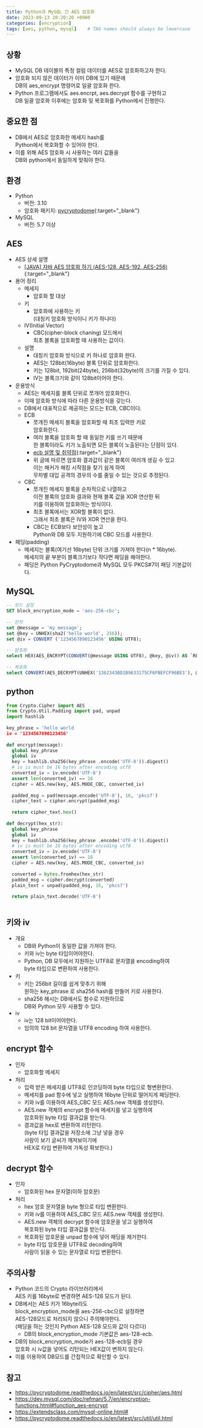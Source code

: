 ```yaml
---
title: Python과 MySQL 간 AES 암호화
date: 2023-09-13 20:20:20 +0900
categories: [encryption]
tags: [aes, python, mysql]    # TAG names should always be lowercase
---
```


## 상황
- MySQL DB 테이블의 특정 컬럼 데이터를 AES로 암호화하고자 한다.  
- 암호화 되지 않은 데이터가 이미 DB에 있기 때문에  
  DB의 aes_encrypt 명령어로 일괄 암호화 한다.  
- Python 프로그램에서도 aes.encrpt, aes.decrypt 함수를 구현하고  
  DB 일괄 암호화 이후에는 암호화 및 복호화를 Python에서 진행한다.  

## 중요한 점
- DB에서 AES로 암호화한 메세지 hash를  
  Python에서 복호화할 수 있어야 한다.  
- 이를 위해 AES 암호화 시 사용하는 여러 값들을   
  DB와 python에서 동일하게 맞춰야 한다.  

## 환경
- Python  
    - 버전: 3.10  
    - 암호화 패키지: [pycryptodome](https://pycryptodome.readthedocs.io/en/latest/src/introduction.html){:target="_blank"}  
- MySQL  
    - 버전: 5.7 이상  

## AES
- AES 상세 설명  
    - [[JAVA] 자바 AES 암호화 하기 (AES-128, AES-192, AES-256)](https://veneas.tistory.com/entry/JAVA-%EC%9E%90%EB%B0%94-AES-%EC%95%94%ED%98%B8%ED%99%94-%ED%95%98%EA%B8%B0-AES-128-AES-192-AES-256){:target="_blank"}  
- 용어 정리  
    - 메세지  
        - 암호화 할 대상  
    - 키  
        - 암호화에 사용하는 키  
          (대칭키 암호화 방식이니 키가 하나다)  
    - IV(Initial Vector)  
        - CBC(cipher-block chaning) 모드에서  
          최초 블록을 암호화할 때 사용하는 값이다.  
    - 설명  
        - 대칭키 암호화 방식으로 키 하나로 암호화 한다.  
        - AES는 128bit(16byte) 블록 단위로 암호화한다.  
        - 키는 128bit, 192bit(24byte), 256bit(32byte)의 크기를 가질 수 있다.  
        - IV는 블록크기와 같이 128bit이어야 한다.  
- 운용방식  
    - AES는 메세지를 블록 단위로 쪼개어 암호화한다.  
    - 이때 암호화 방식에 따라 다른 운용방식을 갖는다.  
    - DB에서 대표적으로 제공하는 모드는 ECB, CBC이다.  
    - ECB  
        - 쪼개진 메세지 블록을 암호화할 때 최초 입력한 키로   
          암호화한다.  
        - 여러 블록을 암호화 할 때 동일한 키를 쓰기 때문에  
          한 블록이라도 키가 노출되면 모든 블록이 노출된다는 단점이 있다.  
        - [ecb 설명 및 취약점](https://lactea.kr/entry/ECB-%EC%84%A4%EB%AA%85-%EB%B0%8F-%EC%B7%A8%EC%95%BD%EC%A0%90){:target="_blank"}  
        - 위 글에 따르면 암호화 결과값이 같은 블록이 여러개 생길 수 있고  
          이는 해커가 해킹 시작점을 찾기 쉽게 하여  
          무차별 대입 공격의 경우의 수를 줄일 수 있는 것으로 추정된다.  
    - CBC  
        - 쪼개진 메세지 블록을 순차적으로 나열하고  
          이전 블록의 암호화 결과와 현재 블록 값을 XOR 연산한 뒤  
          키를 이용하여 암호화하는 방식이다.  
        - 최초 블록에서는 XOR할 블록이 없다.  
          그래서 최초 블록은 IV와 XOR 연산을 한다.  
        - CBC는 ECB보다 보안성이 높고  
          Python와 DB 모두 지원하기에 CBC 모드를 사용한다.  
- 패딩(padding)  
    - 메세지는 블록(여기선 16byte) 단위 크기를 가져야 한다(n * 16byte).  
      메세지의 끝 부분이 블록크기보다 작다면 패딩을 해야한다.  
    - 패딩은 Python PyCryptodome과 MySQL 모두 PKCS#7이 패딩 기본값이다.  

## MySQL
```sql  
-- 모드 설정  
SET block_encryption_mode = 'aes-256-cbc';  
        
-- 인자  
set @message = 'my message';  
set @key = UNHEX(sha2('hello world', 256));  
set @iv = CONVERT ('1234567890123456' USING UTF8);  
        
-- 암호화  
select HEX(AES_ENCRYPT(CONVERT(@message USING UTF8), @key, @iv)) AS `RESULT`;  
        
-- 복호화  
select CONVERT(AES_DECRYPT(UNHEX('1362343BD1B9633175CF6FBEFCF96BE3'), @key, @iv) USING UTF8) AS `RESULT`;  
```  

## python
```python  
from Crypto.Cipher import AES  
from Crypto.Util.Padding import pad, unpad  
import hashlib  
        
key_phrase = 'hello world  
iv = '1234567890123456'  
        
def encrypt(message):  
  global key_phrase  
  global iv  
  key = hashlib.sha256(key_phrase .encode('UTF-8')).digest()  
  # iv is must be 16 bytes after encoding utf8  
  converted_iv = iv.encode('UTF-8')  
  assert len(converted_iv) == 16  
  cipher = AES.new(key, AES.MODE_CBC, converted_iv)  
            
  padded_msg = pad(message.encode('UTF-8'), 16, 'pkcs7')  
  cipher_text = cipher.encrypt(padded_msg)  
            
  return cipher_text.hex()  
        
def decrypt(hex_str):  
  global key_phrase  
  global iv  
  key = hashlib.sha256(key_phrase .encode('UTF-8')).digest()  
  # iv is must be 16 bytes after encoding utf8  
  converted_iv = iv.encode('UTF-8')  
  assert len(converted_iv) == 16  
  cipher = AES.new(key, AES.MODE_CBC, converted_iv)  
            
  converted = bytes.fromhex(hex_str)  
  padded_msg = cipher.decrypt(converted)  
  plain_text = unpad(padded_msg, 16, 'pkcs7')  
            
  return plain_text.decode('UTF-8')  
        
```  

## 키와 iv
- 개요  
    - DB와 Python이 동일한 값을 가져야 한다.  
    - 키와 iv는 byte 타입이어야한다.  
    - Python, DB 모두에서 지원하는 UTF8로 문자열을 encoding하여  
      byte 타입으로 변환하여 사용한다.  
- 키  
    - 키는 256bit 길이를 쉽게 맞추기 위해  
      원하는 key_phrase 로 sha256 hash를 만들어 키로 사용한다.  
    - sha256 해시는 DB에서도 함수로 지원하므로  
      DB와 Python 모두 사용할 수 있다.  
- iv  
    - iv는 128 bit이어야한다.  
    - 임의의 128 bit 문자열을 UTF8 encoding 하여 사용한다.  

## encrypt 함수
- 인자  
    - 암호화할 메세지  
- 처리  
    - 입력 받은 메세지를 UTF8로 인코딩하여 byte 타입으로 형변환한다.  
    - 메세지를 pad 함수에 넣고 실행하여 16byte 단위로 떨어지게 패딩한다.  
    - 키와 iv를 이용하여 AES_CBC 모드 AES.new 객체를 생성한다.  
    - AES.new 객체의 encrypt 함수에 메세지를 넣고 실행하여  
      암호화된 byte 타입 결과값을 받는다.  
    - 결과값을 hex로 변환하여 리턴한다.  
      (byte 타입 결과값을 저장소에 그냥 넣을 경우  
      사람이 보기 글씨가 깨져보이기에  
      HEX로 타입 변환하여 가독성 확보한다.)  

## decrypt 함수
- 인자  
    - 암호화된 hex 문자열(이하 암호문)  
- 처리  
    - hex 암호 문자열을 byte 형으로 타입 변환한다.  
    - 키와 iv를 이용하여 AES_CBC 모드 AES.new 객체를 생성한다.  
    - AES.new 객체의 decrypt 함수에 암호문을 넣고 실행하여  
      복호화된 byte 타입 결과값을 받는다.  
    - 복호화된 암호문을 unpad 함수에 넣어 패딩을 제거한다.  
    - byte 타입 암호문을 UTF8로 decoding하여  
      사람이 읽을 수 있는 문자열로 타입 변환한다.  

## 주의사항
- Python 코드의 Crypto 라이브러리에서   
  AES 키를 16byte로 변경하면 AES-128 모드가 된다.   
- DB에서는 AES 키가 16byte라도   
  block_encryption_mode을 aes-256-cbc으로 설정하면   
  AES-128모드로 처리되지 않으니 주의해야한다.  
  (패딩을 하는 것인지 Python AES-128 모드와 값이 다르다)  
    - DB의 block_encryption_mode 기본값은 aes-128-ecb.  
- DB의 block_encryption_mode가 aes-128-ecb일 경우   
  암호화 시 iv값을 넣어도 리턴되는 HEX값이 변하지 않는다.  
- 이를 이용하여 DB모드를 간접적으로 확인할 수 있다.  

## 참고
- https://pycryptodome.readthedocs.io/en/latest/src/cipher/aes.html  
- https://dev.mysql.com/doc/refman/5.7/en/encryption-functions.html#function_aes-encrypt  
- https://extendsclass.com/mysql-online.html#  
- https://pycryptodome.readthedocs.io/en/latest/src/util/util.html  
